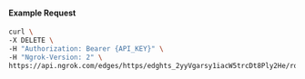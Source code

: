 <!-- Code generated for API Clients. DO NOT EDIT. -->

#### Example Request

```bash
curl \
-X DELETE \
-H "Authorization: Bearer {API_KEY}" \
-H "Ngrok-Version: 2" \
https://api.ngrok.com/edges/https/edghts_2yyVgarsy1iacW5trcDt8Ply2He/routes/edghtsrt_2yyVgZaos0swRxesQBbFcg4BiS7/websocket_tcp_converter
```
